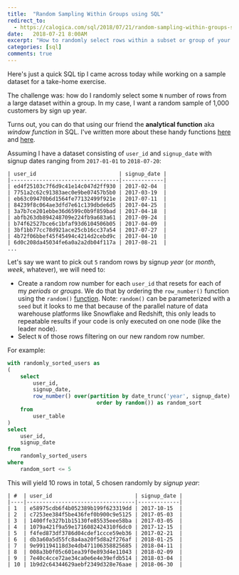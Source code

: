 ```yaml
---
title:  "Random Sampling Within Groups using SQL"
redirect_to:
  - https://calogica.com/sql/2018/07/21/random-sampling-within-groups-snowflake-sql.html
date:   2018-07-21 8:00AM
excerpt: "How to randomly select rows within a subset or group of your data using SQL"
categories: [sql]
comments: true
---
```

Here's just a quick SQL tip I came across today while working on a sample dataset for a take-home exercise.

The challenge was: how do I randomly select some `N` number of rows from a large dataset within a group. In my case, I want a random sample of 1,000 customers by sign up year.

Turns out, you can do that using our friend the **analytical function** aka _window function_ in SQL. I've written more about these handy functions [here](/sql/2018/07/01/sql-functions-for-data-analyst-interviews.html) and [here](/sql/2018/06/22/data-warehouse-query-strategies.html).

Assuming I have a dataset consisting of `user_id` and `signup_date` with signup dates ranging from `2017-01-01` to `2018-07-20`:

```
| user_id                          | signup_date |
|----------------------------------|-------------|
| ed4f25103c7f6d9c41e14c047d2ff930 | 2017-02-04  |
| 7751a2c62c91383aec0e9be07457b5b0 | 2017-03-19  |
| eb63c09470b6d1564fe77132499f921e | 2017-07-11  |
| 84239f8c064ae3dfd7e61c139dbde6d5 | 2017-04-25  |
| 3a7b7ce201ebbe36d6599c0b9f859bad | 2017-04-18  |
| abfb263db894248709e224fb9a683a61 | 2017-09-24  |
| b74f62527bce6c1bfaf93d6104506b05 | 2017-04-09  |
| 3bf1bb77cc78d921ace25cb16cc37a54 | 2017-07-27  |
| 4b72f06bbef45f45494c4214d2cebd9c | 2017-04-10  |
| 6d0c208da45034fe6a0a2a2db04f117a | 2017-08-21  |
...
```

Let's say we want to pick out `5` random rows by signup _year_ (or _month_, _week_, whatever), we will need to:
- Create a random row number for each `user_id` that resets for each of my _periods_ or _groups_.
We do that by ordering the `row_number()` function using the `random()` [function](https://docs.snowflake.net/manuals/sql-reference/functions/random.html).
Note: `random()` can be parameterized with a `seed` but it looks to me that because of the parallel nature of data warehouse platforms like Snowflake and Redshift, this only leads to repeatable results if your code is only executed on one node (like the leader node).  
- Select `N` of those rows filtering on our new random row number.

For example:
```sql
with randomly_sorted_users as
(
    select
        user_id,
        signup_date,
        row_number() over(partition by date_trunc('year', signup_date)
                            order by random()) as random_sort
    from
        user_table
)
select
    user_id,
    signup_date
from
    randomly_sorted_users
where
    random_sort <= 5
```
This will yield 10 rows in total, 5 chosen randomly by _signup year_:
```
| #  | user_id                          | signup_date |
|----|----------------------------------|-------------|
| 1  | e58975cdb6f4b052389b199f623319dd | 2017-10-15  |
| 2  | c7253ee384f5be436fef0b900c9e5125 | 2017-05-03  |
| 3  | 1400ffe327b1b15130fe85535eee58ba | 2017-03-05  |
| 4  | 1079a421f9a59e1716082424310f6dc0 | 2017-12-15  |
| 5  | f4fed873df3786d04cdef1ccce59eb36 | 2017-02-21  |
| 6  | db3a60a5d55fc8a4aa20f5d8a2f276af | 2018-01-25  |
| 7  | 9e991194118d3e4db471106358825685 | 2018-04-11  |
| 8  | 008a3b0f05c601ea39f0e893d4e11043 | 2018-02-09  |
| 9  | 7e40c4cce72ae34ca0e6e4e39efdb514 | 2018-03-04  |
| 10 | 1b9d2c64344629aebf2349d328e76aae | 2018-06-30  |
```
